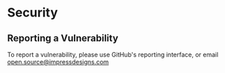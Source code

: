 # Security

## Reporting a Vulnerability

To report a vulnerability, please use GitHub's reporting interface, or email open.source@impressdesigns.com
